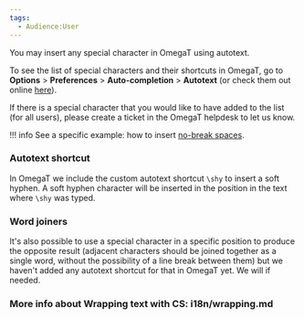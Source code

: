 ```yaml
---
tags:
  - Audience꞉User
---
```


<!-- ## Autotext -->

You may insert any special character in OmegaT using autotext.

To see the list of special characters and their shortcuts in OmegaT, go to **Options** > **Preferences** > **Auto-completion** > **Autotext** (or check them out online [here](https://github.com/capstanlqc/omegat-customization/blob/master/docs/omegat-autotext.md)).

If there is a special character that you would like to have added to the list (for all users), please create a ticket in the OmegaT helpdesk to let us know.

!!! info
    See a specific example: how to insert [no-break spaces](nbsp.md).

### Autotext shortcut

In OmegaT we include the custom autotext shortcut `\shy` to insert a soft hyphen. A soft hyphen character will be inserted in the position in the text where `\shy` was typed. 

### Word joiners

It's also possible to use a special character in a specific position to produce the opposite result (adjacent characters should be joined together as a single word, without the possibility of a line break between them) but we haven't added any autotext shortcut for that in OmegaT yet. We will if needed.

### More info about Wrapping text with CS: i18n/wrapping.md
